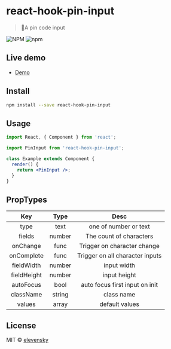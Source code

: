 # react-hook-pin-input

> 🎉A pin code input

![NPM](https://img.shields.io/npm/l/react-hook-pin-input)
![npm](https://img.shields.io/npm/v/react-hook-pin-input)

## Live demo

- [Demo](https://codesandbox.io/s/youthful-satoshi-yycii)

## Install

```bash
npm install --save react-hook-pin-input
```

## Usage

```jsx
import React, { Component } from 'react';

import PinInput from 'react-hook-pin-input';

class Example extends Component {
  render() {
    return <PinInput />;
  }
}
```

## PropTypes

|     Key     |  Type  |              Desc               |
| :---------: | :----: | :-----------------------------: |
|    type     |  text  |      one of number or text      |
|   fields    | number |     The count of characters     |
|  onChange   |  func  |   Trigger on character change   |
| onComplete  |  func  | Trigger on all character inputs |
| fieldWidth  | number |           input width           |
| fieldHeight | number |          input height           |
|  autoFocus  |  bool  | auto focus first input on init  |
|  className  | string |           class name            |
|   values    | array  |         default values          |

## License

MIT © [elevensky](https://github.com/elevensky)
